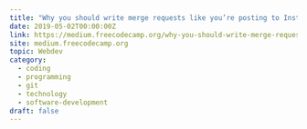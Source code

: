 ```yaml
---
title: "Why you should write merge requests like you’re posting to Instagram"
date: 2019-05-02T00:00:00Z
link: https://medium.freecodecamp.org/why-you-should-write-merge-requests-like-youre-posting-to-instagram-765e32a3ec9c?source=rss----336d898217ee---4&utm_medium=RSS&utm_source=hune
site: medium.freecodecamp.org
topic: Webdev
category:
  - coding
  - programming
  - git
  - technology
  - software-development
draft: false
---
```

